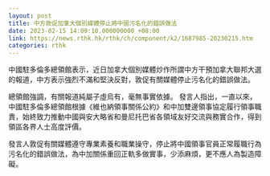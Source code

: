 ```yaml
---
layout: post
title: 中方敦促加拿大個別媒體停止將中國污名化的錯誤做法
date: 2023-02-15 14:09:10.000000000 +08:00
link: https://news.rthk.hk/rthk/ch/component/k2/1687985-20230215.htm
categories: rthk
---
```


中國駐多倫多總領館表示，近日加拿大個別媒體炒作所謂中方干預加拿大聯邦大選的報道，中方表示強烈不滿和堅決反對，敦促有關媒體停止污名化的錯誤做法。 
 
總領館強調，有關報道純屬子虛烏有，毫無事實依據。 發言人指出，一直以來，中國駐多倫多總領館根據《維也納領事關係公約》和中加雙邊領事協定履行領事職責，始終致力推動中國與安大略省和曼尼托巴省各領域友好交流與務實合作，得到領區各界人士高度評價。 

發言人敦促有關媒體遵守專業素養和職業操守，停止將中國領事官員正常履職行為污名化的錯誤做法，為中加關係重回正軌多做實事，少添麻煩，更不應人為製造障礙。
